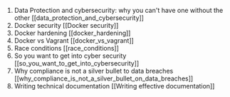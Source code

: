 1. Data Protection and cybersecurity: why you can't have one without the other [[data_protection_and_cybersecurity]]
2. Docker security [[Docker security]]
3. Docker hardening [[docker_hardening]]
4. Docker vs Vagrant [[docker_vs_vagrant]]
5. Race conditions [[race_conditions]]
6. So you want to get into cyber security [[so_you_want_to_get_into_cybersecurity]]
7. Why compliance is not a silver bullet to data breaches [[why_compliance_is_not_a_silver_bullet_on_data_breaches]]
8. Writing technical documentation [[Writing effective documentation]]